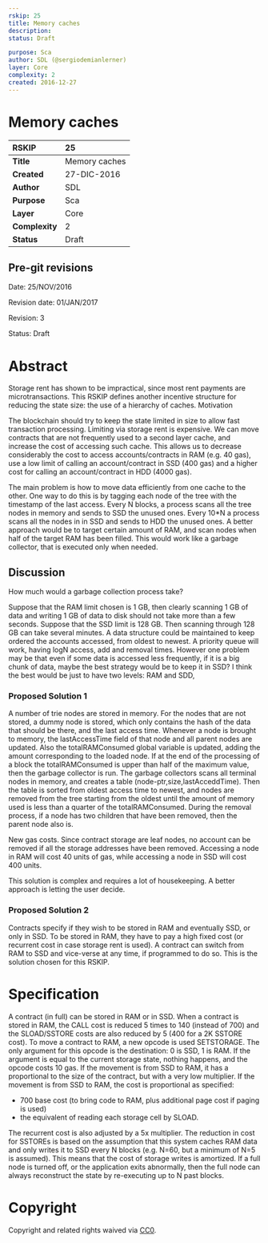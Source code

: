 ```yaml
---
rskip: 25
title: Memory caches
description: 
status: Draft

purpose: Sca
author: SDL (@sergiodemianlerner)
layer: Core
complexity: 2
created: 2016-12-27
---
```


# Memory caches

|RSKIP          |25           |
| :------------ |:-------------|
|**Title**      |Memory caches |
|**Created**    |27-DIC-2016 |
|**Author**     |SDL |
|**Purpose**    |Sca |
|**Layer**      |Core |
|**Complexity** |2 |
|**Status**     |Draft |

## Pre-git revisions

Date: 25/NOV/2016

Revision date: 01/JAN/2017

Revision: 3

Status: Draft

# **Abstract**

Storage rent has shown to be impractical, since most rent payments are microtransactions. This RSKIP defines another incentive structure for reducing the state size: the use of a hierarchy of caches.
Motivation

The blockchain should try to keep the state limited in size to allow fast transaction processing. Limiting via storage rent is expensive. We can move contracts that are not frequently used to a second layer cache, and increase the cost of accessing such cache. This allows us to decrease considerably the cost to access accounts/contracts in RAM (e.g. 40 gas), use a low limit of calling an account/contract in SSD (400 gas) and a higher cost for calling an account/contract in HDD (4000 gas). 

The main problem is how to move data efficiently from one cache to the other. One way to do this is by tagging each node of the tree with the timestamp of the last access. Every N blocks, a process scans all the tree nodes in memory and sends to SSD the unused ones.  Every 10*N a process scans all the nodes in in SSD and sends to HDD the unused ones.
A better approach would be to target certain amount of RAM, and scan nodes when half of the target RAM has been filled. This would work like a garbage collector, that is executed only when needed.

## Discussion

How much would a  garbage collection process take?

Suppose that the RAM limit chosen is 1 GB, then clearly scanning 1 GB of data and writing 1 GB of data to disk should not take more than a few seconds.
Suppose that the SSD limit is 128 GB. Then scanning through 128 GB can take several minutes. A data structure could be maintained to keep ordered the accounts accessed, from oldest to newest. A priority queue will work, having logN access, add and removal times.
However one problem may be that even if some data is accessed less frequently, if it is a big chunk of data, maybe the best strategy would be to keep it in SSD?
I think the best would be just to have two levels: RAM and SDD, 

### Proposed Solution 1

A number of trie nodes are stored in memory. For the nodes that are not stored, a dummy node is stored, which only contains the hash of the data that should be there, and the last access time. Whenever a node is brought to memory, the lastAccessTime field of that node and all parent nodes are updated. Also the totalRAMConsumed global variable is updated, adding the amount corresponding to the loaded node. If at the end of the processing of a block the totalRAMConsumed is upper than half of the maximum value, then the garbage collector is run.
The garbage collectors scans all terminal nodes in memory, and creates a table (node-ptr,size,lastAcceddTime). Then the table is sorted from oldest access time to newest, and nodes are removed from the tree starting from the oldest until the amount of memory used is less than a quarter of the totalRAMConsumed. During the removal process, if a node has two children that have been removed, then the parent node also is.

New gas costs. Since contract storage are leaf nodes, no account can be removed if all the storage addresses have been removed. Accessing a node in RAM will cost 40 units of gas, while accessing a node in SSD will cost 400 units.

This solution is complex and requires a lot of housekeeping. A better approach is letting the user decide.

### Proposed Solution 2

Contracts specify if they wish to be stored in RAM and eventually SSD, or only in SSD. To be stored in RAM, they have to pay a high fixed cost (or recurrent cost in case storage rent is used). A contract can switch from RAM to SSD and vice-verse at any time, if programmed to do so. This is the solution chosen for this RSKIP.

# **Specification**

A contract (in full) can be stored in RAM or in SSD. When a contract is stored in RAM, the CALL cost is reduced 5 times to 140 (instead of 700) and the SLOAD/SSTORE costs are also reduced by 5 (400 for a 2K SSTORE cost). To move a contract to RAM, a new opcode is used SETSTORAGE. The only argument for this opcode is the destination: 0 is SSD, 1 is RAM. If the argument is equal to the current storage state, nothing happens, and the opcode costs 10 gas.  If the movement is from SSD to RAM, it has a proportional to the size of the contract, but with a very low multiplier. If  the movement is from SSD to RAM, the cost is proportional as specified:
- 700  base cost (to bring code to RAM, plus additional page cost if paging is used)
- the equivalent of reading each storage cell by SLOAD. 

The recurrent cost is also adjusted by a 5x multiplier. 
The reduction in cost for SSTOREs is based on the assumption that this system caches RAM data and only writes it to SSD every N blocks (e.g. N=60, but a minimum of N=5 is assumed). This means that the cost of storage writes is amortized.  If a full node is turned off, or the application exits abnormally, then the full node can always reconstruct the state by re-executing up to N past blocks.


# **Copyright**

Copyright and related rights waived via [CC0](https://creativecommons.org/publicdomain/zero/1.0/).